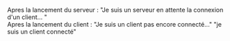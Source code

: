 Apres la lancement du serveur :
  "Je suis un serveur en attente la connexion d'un client... "	
Apres la lancement du client :
  "Je suis un client pas encore connecté..."
  "je suis un client connecté"
